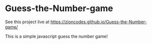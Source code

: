 # Guess-the-Number-game

See this project live at https://zioncodes.github.io/Guess-the-Number-game/

This is a simple javascript guess the number game!
